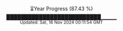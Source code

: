 <p align="center">
⏳Year Progress (87.43 %)<br>
██████████████████████████▁▁▁▁ <br>
<sub>Updated: Sat, 16 Nov 2024 00:11:54 GMT</sub>
</p>

